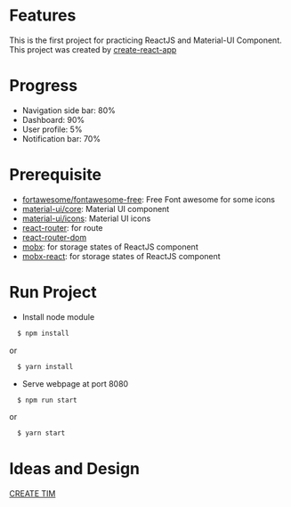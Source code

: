 # Features
 This is the first project for practicing ReactJS and Material-UI Component.
This project was created by [create-react-app](https://www.npmjs.com/package/create-react-app)
# Progress
  - Navigation side bar: 80%
  - Dashboard: 90%
  - User profile: 5%
  - Notification bar: 70%
# Prerequisite
- [fortawesome/fontawesome-free](https://www.npmjs.com/package/@fortawesome/fontawesome-free): Free Font awesome for some icons
- [material-ui/core](https://www.npmjs.com/package/@material-ui/core): Material UI component
- [material-ui/icons](https://www.npmjs.com/package/@material-ui/icons): Material UI icons
- [react-router](https://github.com/ReactTraining/react-router): for route
- [react-router-dom](https://github.com/ReactTraining/react-router/tree/master/packages/react-router-dom)
- [mobx](https://github.com/mobxjs/mobx): for storage states of ReactJS component
- [mobx-react](https://github.com/mobxjs/mobx-react): for storage states of ReactJS component
# Run Project
- Install node module
```bash
  $ npm install
```
or
```bash
  $ yarn install
```
- Serve webpage at port 8080
```bash
  $ npm run start
```
or
```bash
  $ yarn start
```
# Ideas and Design
[CREATE TIM](https://demos.creative-tim.com/material-dashboard-react/?_ga=2.158722367.448240597.1539533918-1274819528.1538967510#/dashboard)
